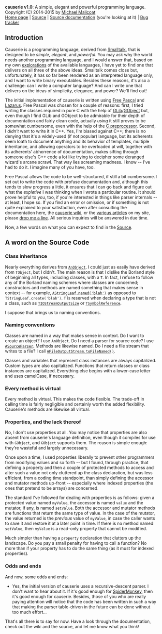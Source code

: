**causerie v1.0**: A simple, elegant and powerful programming language.  
Copyright (C) 2014-2015 by [Michael Malicoat][5]  
[Home page](http://causerie.circusmachina.com) |
[Source][] |
[Source documentation](http://projects.circusmachina.com/causerie/) (you're looking at it) |
[Bug tracker](http://monkeywrench.circusmachina.com)

Introduction
------------
Causerie is a programming language, derived from [Smalltalk][], that is 
designed to be *simple*, *elegant*, and *powerful*.  You may ask why the world
needs another programming language, and I would answer that, based on my own
[explorations][1] of the available languages, I have yet to find one that 
delivers on all three of the above ideas.  Smalltalk comes close but, 
unfortunately, it has so far been rendered as an interpreted language only, and
I want to write binary executables.  Besides these reasons, it's also a 
challenge: can I write a computer language?  And can I write one that delivers
on the ideas of simplicity, elegance, and power?  We'll find out!

The initial implementation of causerie is written using [Free Pascal][] and
[Lazarus][].  Free Pascal was chosen for a couple of reasons: first, I tried 
writing the classes required in pure C with the help of [GLib][]/[GObject][]
but, even though I find GLib and GObject to be admirable for their depth of
documentation and fairly clean code, actually *using* it still proves to be
somewhat cumbersome, even with the help of the [C preprocessor][2].  Second,
I *didn't* want to write it in C++.  Yes, I'm biased against C++; there is no
denying that it's a widely-used (if not popular) language, but its adherents
seem loath to document anything and its behavior of templates, multiple 
inheritance, and allowing operators to be overloaded at will, together with its
adherents' abhorrence of documentation, makes sifting through someone else's C++ 
code a lot like trying to decipher some deranged wizard's arcane scrawl.  That 
way lies screaming madness.  I know -- I've had to do it.  I imagine many of you 
have, too.

Free Pascal allows the code to be well-structured, if still a bit cumbersome.
I set out to write the code with profuse documentation and, although this tends
to slow progress a little, it ensures that I can go back and figure out what
the *expletive* I was thinking when I wrote a particular routine.  It should
prove helpful to you, too, if you're interested in things like parser 
internals -- at least, I hope so.  If you find an error or omission, or if
something is not quite explained to your satisfaction, even after consulting
the documentation here, the [causerie wiki][3], or the [various articles][4]
on my site, please [drop me a line][5].  All serious inquiries will be answered
in due time.

Now, a few words on what you can expect to find in the [Source][].

## A word on the Source Code ##
### Class inheritance ###
Nearly everything derives from [`AnObject`][6].  I could just as easily have 
derived from `TObject`, but I didn't.  The main reason is that I dislike the 
Borland style of beginning all types, including classes, with a `T`.  In fact, I 
refuse to follow any of the Borland naming schemes where classes are concerned;
constructors and methods are named something that makes sense in context -- for 
example, [`AStringLeaf.named('blah')`][7] as opposed to 
`TStringLeaf.create('blah')`.  `T` is reserved when declaring a type that is not 
a class, such as [`TIOStreamOutputSize`][8] or [`TSymbolReference`][9].

I suppose that brings us to naming conventions.

### Naming conventions ###
Classes are named in a way that makes sense in context.  Do I want to create
an object?  I use `AnObject`.  Do I need a parser for source code?  I use
[`ASourceParser`][10].  Methods are likewise named.  Do I need a file stream 
that writes to a file?  I call [`AFileOutputStream.toFileNamed()`][11].

Classes and variables that represent class instances are always capitalized.
Custom types are also capitalized.  Functions that return classes or class
instances are capitalized.  Everything else begins with a lower-case letter and
uses camelCase, if necessary.

### Every method is virtual ###
Every method is virtual.  This makes the code flexible.  The trade-off in 
calling time is fairly negligible and certainly worth the added flexibility.
Causerie's methods are likewise all virtual.

### Properties, and the lack thereof ###
No, I don't use properties at all.  You may notice that properties are also 
absent from causerie's language definition, even though it compiles for use with
`GObject`, and `GObject` supports them.  The reason is simple enough: they're 
wasteful and largely unnecessary.

Once upon a time, I used properties liberally to prevent other programmers from 
modifying values and so forth -- but I found, through practice, that defining a 
property and then a couple of protected methods to access and alter such a value 
not only cluttered up the class declaration, but was less efficient, from a 
coding time standpoint, than simply defining the accessor and mutator methods 
up-front -- especially where indexed properties (the ones that pretend to be 
arrays) are concerned.

The standard I've followed for dealing with properties is as follows: given a 
protected value named `myValue`, the accessor is named `value` and the mutator, 
if any, is named `setValue`.  Both the accessor and mutator methods are 
functions that return the same type of value.  In the case of the mutator, the 
value returned is the *previous* value of `myValue`, in case the caller wants to
save it and restore it at a later point in time.  If there is no method named
`setValue`, then `myValue` is a read-only property that cannot be modified.

Much simpler than having a `property` declaration that clutters up the
landscape.  Do you pay a small penalty for having to call a function?  No more
than if your property has to do the same thing (as it must for indexed
properties).

### Odds and ends ###
And now, some odds and ends:

* Yes, the initial version of causerie uses a recursive-descent parser.  I
  don't want to hear about it.  If it's good enough for [SpiderMonkey][12], then
  it's good enough for causerie.  Besides, those of you who are really paying
  attention will notice that the code has been written in such a way that making
  the parser table-driven in the future can be done without too much effort...
  
That's all there is to say for now.  Have a look through the documentation, 
check out the wiki and the source, and let me know what you think!

[Free Pascal]: http://www.freepascal.org
[GLib]: http://library.gnome.org/devel/glib/stable/
[GObject]: http://library.gnome.org/devel/gobject/stable/
[Lazarus]: http://www.lazarus.freepascal.org
[Smalltalk]: http://en.wikipedia.org/wiki/Smalltalk
[Source]: https://github.com/circusmachina/causerie_v1
[1]: http://www.circusmachina.com/gladius/Code/Adventures-in-Computer-Linguistics
[2]: http://www.circusmachina.com/gladius/Code/Writing-Object-Oriented-Code-with-GLibGObject
[3]: http://causerie.circusmachina.com
[4]: http://www.circusmachina.com
[5]: http://www.circusmachina.com/gladius/Profiles/Michael
[6]: http://www.circusmachina.com/projects/causerie/doc/html/classwork.AnObject.html
[7]: http://www.circusmachina.com/projects/causerie/doc/html/classwork.AStringLeaf.html#named
[8]: http://www.circusmachina.com/projects/causerie/doc/html/classwork.html#TStreamIOSize
[9]: http://www.circusmachina.com/projects/causerie/doc/html/parsing.TSymbolReference.html
[10]: http://www.circusmachina.com/projects/causerie/doc/html/parsing.ASourceParser.html
[11]: http://www.circusmachina.com/projects/causerie/doc/html/classwork.AFileOutputStream.html#toFileNamed
[12]: https://developer.mozilla.org/en-US/docs/Mozilla/Projects/SpiderMonkey/Internals
